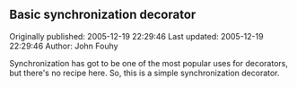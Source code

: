 ## Basic synchronization decorator 
Originally published: 2005-12-19 22:29:46 
Last updated: 2005-12-19 22:29:46 
Author: John Fouhy 
 
Synchronization has got to be one of the most popular uses for decorators, but there's no recipe here.  So, this is a simple synchronization decorator.
